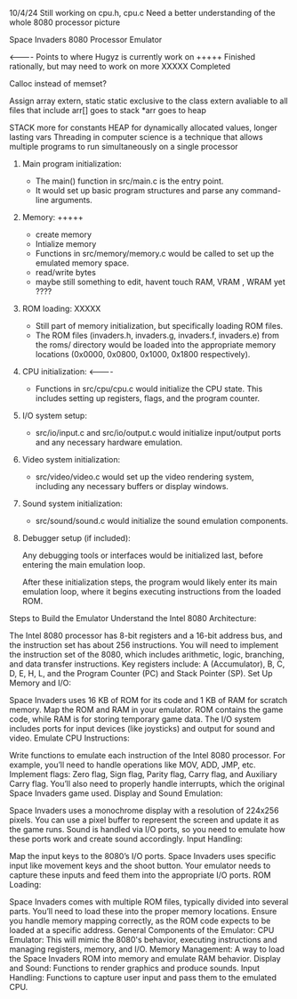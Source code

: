 10/4/24
Still working on cpu.h, cpu.c
Need a better understanding of the whole 8080 processor picture

Space Invaders 8080 Processor Emulator

<---- Points to where Hugyz is currently work on
+++++ Finished rationally, but may need to work on more
XXXXX Completed


Calloc instead of memset?

Assign array extern, static
static exclusive to the class
extern avaliable to all files that include
arr[] goes to stack
*arr goes to heap

STACK more for constants
HEAP for dynamically allocated values, longer lasting vars
Threading in computer science is a technique that allows multiple programs to run simultaneously on a single processor


1) Main program initialization:

    - The main() function in src/main.c is the entry point.
    - It would set up basic program structures and parse any command-line arguments.

2) Memory: +++++

    - create memory
    - Intialize memory 
    - Functions in src/memory/memory.c would be called to set up the emulated memory space.
    - read/write bytes
    - maybe still something to edit, havent touch RAM, VRAM , WRAM yet ????

3) ROM loading: XXXXX

    - Still part of memory initialization, but specifically loading ROM files.
    - The ROM files (invaders.h, invaders.g, invaders.f, invaders.e) from the roms/ directory would be loaded into the appropriate memory locations (0x0000, 0x0800, 0x1000, 0x1800 respectively).

4) CPU initialization: <----

    - Functions in src/cpu/cpu.c would initialize the CPU state.
    This includes setting up registers, flags, and the program counter.

5) I/O system setup:

    - src/io/input.c and src/io/output.c would initialize input/output ports and any necessary hardware emulation.

6) Video system initialization:

    - src/video/video.c would set up the video rendering system, including any necessary buffers or display windows.

7) Sound system initialization:

    - src/sound/sound.c would initialize the sound emulation components.

8) Debugger setup (if included):

    Any debugging tools or interfaces would be initialized last, before entering the main emulation loop.

    
    
    After these initialization steps, the program would likely enter its main emulation loop, where it begins executing instructions from the loaded ROM.











Steps to Build the Emulator
Understand the Intel 8080 Architecture:

The Intel 8080 processor has 8-bit registers and a 16-bit address bus, and the instruction set has about 256 instructions.
You will need to implement the instruction set of the 8080, which includes arithmetic, logic, branching, and data transfer instructions.
Key registers include: A (Accumulator), B, C, D, E, H, L, and the Program Counter (PC) and Stack Pointer (SP).
Set Up Memory and I/O:

Space Invaders uses 16 KB of ROM for its code and 1 KB of RAM for scratch memory.
Map the ROM and RAM in your emulator. ROM contains the game code, while RAM is for storing temporary game data.
The I/O system includes ports for input devices (like joysticks) and output for sound and video.
Emulate CPU Instructions:

Write functions to emulate each instruction of the Intel 8080 processor. For example, you’ll need to handle operations like MOV, ADD, JMP, etc.
Implement flags: Zero flag, Sign flag, Parity flag, Carry flag, and Auxiliary Carry flag.
You’ll also need to properly handle interrupts, which the original Space Invaders game used.
Display and Sound Emulation:

Space Invaders uses a monochrome display with a resolution of 224x256 pixels. You can use a pixel buffer to represent the screen and update it as the game runs.
Sound is handled via I/O ports, so you need to emulate how these ports work and create sound accordingly.
Input Handling:

Map the input keys to the 8080’s I/O ports. Space Invaders uses specific input like movement keys and the shoot button. Your emulator needs to capture these inputs and feed them into the appropriate I/O ports.
ROM Loading:

Space Invaders comes with multiple ROM files, typically divided into several parts. You’ll need to load these into the proper memory locations.
Ensure you handle memory mapping correctly, as the ROM code expects to be loaded at a specific address.
General Components of the Emulator:
CPU Emulator: This will mimic the 8080's behavior, executing instructions and managing registers, memory, and I/O.
Memory Management: A way to load the Space Invaders ROM into memory and emulate RAM behavior.
Display and Sound: Functions to render graphics and produce sounds.
Input Handling: Functions to capture user input and pass them to the emulated CPU.
